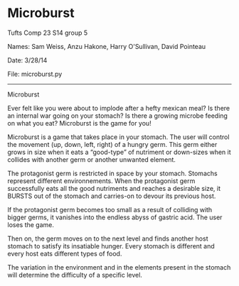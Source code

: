 Microburst
==========
Tufts Comp 23 S14 group 5

Names: Sam Weiss, Anzu Hakone, Harry O'Sullivan, David Pointeau

Date: 3/28/14
 
File: microburst.py

--------------------------------------------------------------------------------

Microburst


Ever felt like you were about to implode after a hefty mexican meal? Is there an internal war going on your stomach? Is there a growing microbe feeding on what you eat? Microburst is the game for you!

Microburst is a game that takes place in your stomach. The user will control the movement (up, down, left, right) of a hungry germ. This germ either grows in size when it eats a “good-type” of nutriment or down-sizes when it collides with another germ or another unwanted element.

The protagonist germ is restricted in space by your stomach. Stomachs represent different environnements. When the protagonist germ successfully eats all the good nutriments and reaches a desirable size, it BURSTS out of the stomach and carries-on to devour its previous host. 

If the protagonist germ becomes too small as a result of colliding with bigger germs, it vanishes into the endless abyss of gastric acid. The user loses the game.

Then on, the germ moves on to the next level and finds another host stomach to satisfy its insatiable hunger. Every stomach is different and every host eats different types of food. 

The variation in the environment and in the elements present in the stomach will determine the difficulty of a specific level.


